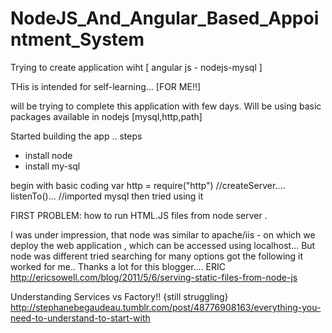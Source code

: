 # NodeJS_And_Angular_Based_Appointment_System
Trying to create application wiht [ angular js - nodejs-mysql ]


THis is intended for self-learning... [FOR ME!!]

will be trying to complete this application with few days.
Will be using basic packages available in nodejs
[mysql,http,path]

Started building the app ..
steps
 - install node 
 - install my-sql
 
 begin with basic coding 
 var http = require("http")
  //createServer.... listenTo()...
  //imported mysql then tried using it
  
FIRST PROBLEM: how to run HTML.JS files from node server .
  
  I was under impression, that node was similar to apache/iis  - on which we deploy the web application , which can be accessed 
  using localhost...
  But node was different tried searching for many options got the following it worked for me.. 
  Thanks a lot for this blogger.... ERIC
  http://ericsowell.com/blog/2011/5/6/serving-static-files-from-node-js

  


Understanding Services vs Factory!! {still struggling}
http://stephanebegaudeau.tumblr.com/post/48776908163/everything-you-need-to-understand-to-start-with



